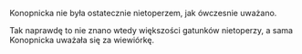 Konopnicka nie była ostatecznie nietoperzem, jak ówczesnie uważano.




Tak naprawdę to nie znano wtedy większości gatunków nietoperzy, a sama Konopnicka uważała się za wiewiórkę.
